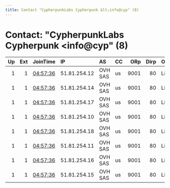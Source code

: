 ```yaml
---
title: Contact "CypherpunkLabs Cypherpunk &lt;info@cyp" (8)
---
```


# Contact: "CypherpunkLabs Cypherpunk &lt;info@cyp" (8)

|   Up |   Ext | JoinTime                                                                                            | IP           | AS      | CC   |   ORp |   Dirp | OS    | Version   | Nickname   |   eFamMembers |
|-----:|------:|:----------------------------------------------------------------------------------------------------|:-------------|:--------|:-----|------:|-------:|:------|:----------|:-----------|--------------:|
|    1 |     1 | [04:57:36](https://metrics.torproject.org/rs.html#details/023455597DAB689EE84FB3A7BC7FC5F9A3E27FD6) | 51.81.254.12 | OVH SAS | us   |  9001 |     80 | Linux | 0.4.3.6   | Unnamed    |             1 |
|    1 |     1 | [04:57:36](https://metrics.torproject.org/rs.html#details/0BE6EEB76C5641BF5D2E63C49C28CD50D2A40C15) | 51.81.254.14 | OVH SAS | us   |  9001 |     80 | Linux | 0.4.3.6   | Unnamed    |             1 |
|    1 |     1 | [04:57:36](https://metrics.torproject.org/rs.html#details/186FF078A2EE09E8208ACBF4DDB61FFF96AD64B0) | 51.81.254.17 | OVH SAS | us   |  9001 |     80 | Linux | 0.4.3.6   | Unnamed    |             1 |
|    1 |     1 | [04:57:36](https://metrics.torproject.org/rs.html#details/1B1351D85E8328BE21539EA9C0C0317E3A1CE380) | 51.81.254.10 | OVH SAS | us   |  9001 |     80 | Linux | 0.4.3.6   | Unnamed    |             1 |
|    1 |     1 | [04:57:36](https://metrics.torproject.org/rs.html#details/1D515E91312D5F79895D607D6C27392DD5F6A84E) | 51.81.254.18 | OVH SAS | us   |  9001 |     80 | Linux | 0.4.3.6   | Unnamed    |             1 |
|    1 |     1 | [04:57:36](https://metrics.torproject.org/rs.html#details/5A8A80399011B703FDB40E11226A389162DE0DD1) | 51.81.254.11 | OVH SAS | us   |  9001 |     80 | Linux | 0.4.3.6   | Unnamed    |             1 |
|    1 |     1 | [04:57:36](https://metrics.torproject.org/rs.html#details/B6F6B44DF12B2F1B74B666AA48F2BA0E5CFDF169) | 51.81.254.16 | OVH SAS | us   |  9001 |     80 | Linux | 0.4.3.6   | Unnamed    |             1 |
|    1 |     1 | [04:57:36](https://metrics.torproject.org/rs.html#details/D7204D395ED3E4B6F6D81C38D8D6A9241F58250F) | 51.81.254.15 | OVH SAS | us   |  9001 |     80 | Linux | 0.4.3.6   | Unnamed    |             1 |
